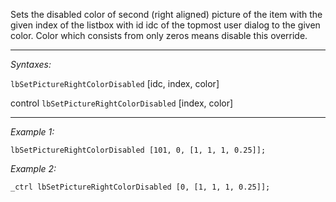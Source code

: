 Sets the disabled color of second (right aligned) picture of the item with the given index of the listbox with id idc of the topmost user dialog to the given color.
Color which consists from only zeros means disable this override.


---
*Syntaxes:*

`lbSetPictureRightColorDisabled` [idc, index, color]

control `lbSetPictureRightColorDisabled`  [index, color]

---
*Example 1:*

```sqf
lbSetPictureRightColorDisabled [101, 0, [1, 1, 1, 0.25]];
```

*Example 2:*

```sqf
_ctrl lbSetPictureRightColorDisabled [0, [1, 1, 1, 0.25]];
```